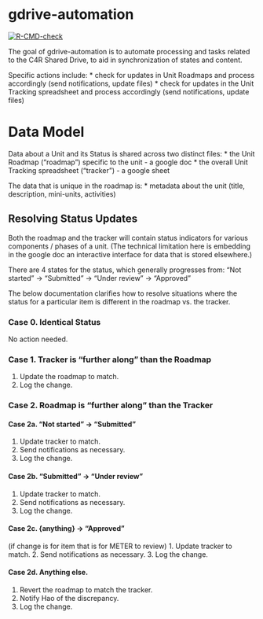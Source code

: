 
<!-- README.md is generated from README.Rmd. Please edit that file -->

# gdrive-automation

<!-- badges: start -->

[![R-CMD-check](https://github.com/c4r-io/gdrive-automation/actions/workflows/R-CMD-check.yaml/badge.svg)](https://github.com/c4r-io/gdrive-automation/actions/workflows/R-CMD-check.yaml)
<!-- badges: end -->

The goal of gdrive-automation is to automate processing and tasks
related to the C4R Shared Drive, to aid in synchronization of states and
content.

Specific actions include: \* check for updates in Unit Roadmaps and
process accordingly (send notifications, update files) \* check for
updates in the Unit Tracking spreadsheet and process accordingly (send
notifications, update files)

# Data Model

Data about a Unit and its Status is shared across two distinct files: \*
the Unit Roadmap (“roadmap”) specific to the unit - a google doc \* the
overall Unit Tracking spreadsheet (“tracker”) - a google sheet

The data that is unique in the roadmap is: \* metadata about the unit
(title, description, mini-units, activities)

## Resolving Status Updates

Both the roadmap and the tracker will contain status indicators for
various components / phases of a unit. (The technical limitation here is
embedding in the google doc an interactive interface for data that is
stored elsewhere.)

There are 4 states for the status, which generally progresses from: “Not
started” -\> “Submitted” -\> “Under review” -\> “Approved”

The below documentation clarifies how to resolve situations where the
status for a particular item is different in the roadmap vs. the
tracker.

### Case 0. Identical Status

No action needed.

### Case 1. Tracker is “further along” than the Roadmap

1.  Update the roadmap to match.
2.  Log the change.

### Case 2. Roadmap is “further along” than the Tracker

#### Case 2a. “Not started” -\> “Submitted”

1.  Update tracker to match.
2.  Send notifications as necessary.
3.  Log the change.

#### Case 2b. “Submitted” -\> “Under review”

1.  Update tracker to match.
2.  Send notifications as necessary.
3.  Log the change.

#### Case 2c. {anything} -\> “Approved”

(if change is for item that is for METER to review) 1. Update tracker to
match. 2. Send notifications as necessary. 3. Log the change.

#### Case 2d. Anything else.

1.  Revert the roadmap to match the tracker.
2.  Notify Hao of the discrepancy.
3.  Log the change.
